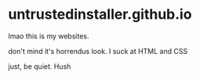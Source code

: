 # untrustedinstaller.github.io

lmao this is my websites. 


don't mind it's horrendus look. I suck at HTML and CSS





just, be quiet. Hush